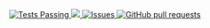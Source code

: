<p align="center">
    <a href="https://github.com/masislevin/github-readme-stats/actions">
      <img alt="Tests Passing" src="https://github.com/masislevin/github-readme-stats/workflows/Test/badge.svg" />
    </a>
    <a href="https://codecov.io/gh/masislevin/github-readme-stats">
      <img src="https://codecov.io/gh/masislevin/github-readme-stats/branch/master/graph/badge.svg" />
    </a>
    <a href="https://github.com/masislevin/github-readme-stats/issues">
      <img alt="Issues" src="https://img.shields.io/github/issues/masislevin/github-readme-stats?color=0088ff" />
    </a>
    <a href="https://github.com/masislevin/github-readme-stats/pulls">
      <img alt="GitHub pull requests" src="https://img.shields.io/github/issues-pr/masislevin/github-readme-stats?color=0088ff" />
    </a>
    <br />
</p>
